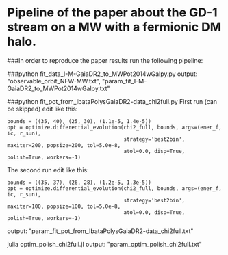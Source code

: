 # Pipeline of the paper about the GD-1 stream on a MW with a fermionic DM halo.

###In order to reproduce the paper results run the following pipeline:

###python fit_data_I-M-GaiaDR2_to_MWPot2014wGalpy.py
output: "observable_orbit_NFW-MW.txt", "param_fit_I-M-GaiaDR2_to_MWPot2014wGalpy.txt"


###python fit_pot_from_IbataPolysGaiaDR2-data_chi2full.py
First run (can be skipped) edit like this:
```
bounds = ((35, 40), (25, 30), (1.1e-5, 1.4e-5))
opt = optimize.differential_evolution(chi2_full, bounds, args=(ener_f, ic, r_sun),
                                      strategy='best2bin', maxiter=200, popsize=200, tol=5.0e-8,
                                      atol=0.0, disp=True, polish=True, workers=-1)
```
The second run edit like this:
```
bounds = ((35, 37), (26, 28), (1.2e-5, 1.3e-5))
opt = optimize.differential_evolution(chi2_full, bounds, args=(ener_f, ic, r_sun),
                                      strategy='best2bin', maxiter=100, popsize=100, tol=5.0e-8,
                                      atol=0.0, disp=True, polish=True, workers=-1)
```
output: "param_fit_pot_from_IbataPolysGaiaDR2-data_chi2full.txt"


julia optim_polish_chi2full.jl
output: "param_optim_polish_chi2full.txt"
